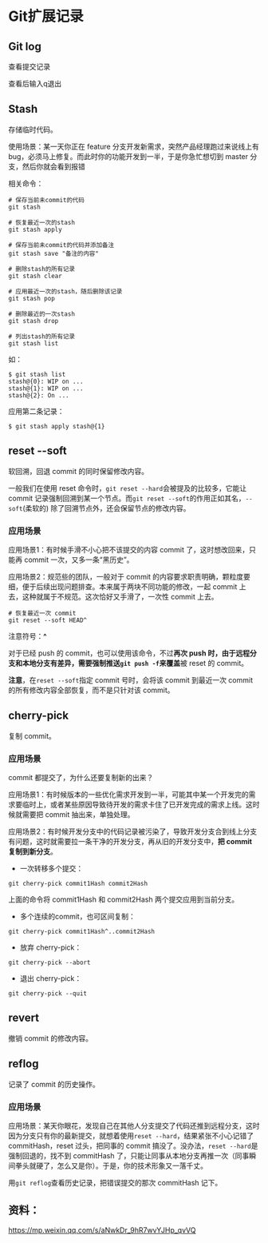 # Git扩展记录

## Git log

查看提交记录

查看后输入q退出

## Stash

存储临时代码。

使用场景：某一天你正在 feature 分支开发新需求，突然产品经理跑过来说线上有bug，必须马上修复。而此时你的功能开发到一半，于是你急忙想切到 master 分支，然后你就会看到报错

相关命令：

```
# 保存当前未commit的代码
git stash

# 恢复最近一次的stash
git stash apply

# 保存当前未commit的代码并添加备注
git stash save "备注的内容"

# 删除stash的所有记录
git stash clear

# 应用最近一次的stash，随后删除该记录
git stash pop

# 删除最近的一次stash
git stash drop

# 列出stash的所有记录
git stash list

```

如：

```
$ git stash list
stash@{0}: WIP on ...
stash@{1}: WIP on ...
stash@{2}: On ...
```

应用第二条记录：

```
$ git stash apply stash@{1}
```

## reset --soft

软回溯，回退 commit 的同时保留修改内容。

一般我们在使用 reset 命令时，`git reset --hard`会被提及的比较多，它能让 commit 记录强制回溯到某一个节点。而`git reset --soft`的作用正如其名，`--soft`(柔软的) 除了回溯节点外，还会保留节点的修改内容。

### 应用场景

应用场景1：有时候手滑不小心把不该提交的内容 commit 了，这时想改回来，只能再 commit 一次，又多一条“黑历史”。

应用场景2：规范些的团队，一般对于 commit 的内容要求职责明确，颗粒度要细，便于后续出现问题排查。本来属于两块不同功能的修改，一起 commit 上去，这种就属于不规范。这次恰好又手滑了，一次性 commit 上去。



```
# 恢复最近一次 commit
git reset --soft HEAD^
```

注意符号：**^**

对于已经 push 的 commit，也可以使用该命令，不过**再次 push 时，由于远程分支和本地分支有差异，需要强制推送`git push -f`来覆盖**被 reset 的 commit。

**注意**，在`reset --soft`指定 commit 号时，会将该 commit 到最近一次 commit 的所有修改内容全部恢复，而不是只针对该 commit。



## cherry-pick

复制 commit。

### 应用场景

commit 都提交了，为什么还要复制新的出来？

应用场景1：有时候版本的一些优化需求开发到一半，可能其中某一个开发完的需求要临时上，或者某些原因导致待开发的需求卡住了已开发完成的需求上线。这时候就需要把 commit 抽出来，单独处理。

应用场景2：有时候开发分支中的代码记录被污染了，导致开发分支合到线上分支有问题，这时就需要拉一条干净的开发分支，再从旧的开发分支中，**把 commit 复制到新分支**。



- 一次转移多个提交：

```
git cherry-pick commit1Hash commit2Hash
```

上面的命令将 commit1Hash 和 commit2Hash 两个提交应用到当前分支。

- 多个连续的commit，也可区间复制：

```
git cherry-pick commit1Hash^..commit2Hash
```

- 放弃 cherry-pick：

```
git cherry-pick --abort
```

- 退出 cherry-pick：

```
git cherry-pick --quit
```

## revert

撤销 commit 的修改内容。

## reflog

记录了 commit 的历史操作。

### 应用场景

应用场景：某天你眼花，发现自己在其他人分支提交了代码还推到远程分支，这时因为分支只有你的最新提交，就想着使用`reset --hard`，结果紧张不小心记错了 commitHash，reset 过头，把同事的 commit 搞没了。没办法，`reset --hard`是强制回退的，找不到 commitHash 了，只能让同事从本地分支再推一次（同事瞬间拳头就硬了，怎么又是你）。于是，你的技术形象又一落千丈。

用`git reflog`查看历史记录，把错误提交的那次 commitHash 记下。

## 资料：

https://mp.weixin.qq.com/s/aNwkDr_9hR7wvYJHp_qvVQ
